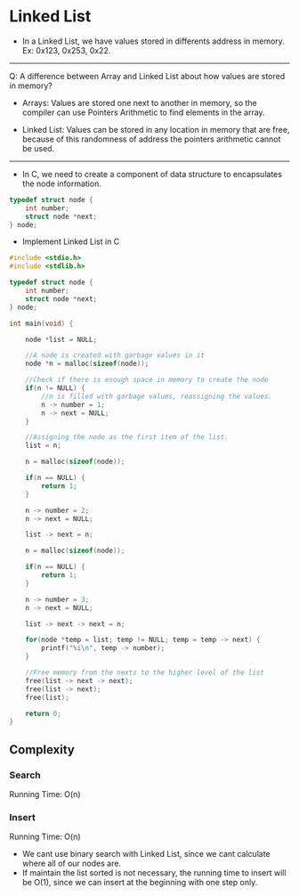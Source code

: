 # Linked List

- In a Linked List, we have values stored in differents address in memory. Ex: 0x123, 0x253, 0x22.

___

Q: A difference between Array and Linked List about how values are stored in memory?

- Arrays: Values are stored one next to another in memory, so the compiler can use Pointers Arithmetic to find elements in the array.

- Linked List: Values can be stored in any location in memory that are free, because of this randomness of address the pointers arithmetic cannot be used. 

___

- In C, we need to create a component of data structure to encapsulates the node information.

```c
typedef struct node {
    int number;
    struct node *next;
} node;
```

- Implement Linked List in C

```c
#include <stdio.h>
#include <stdlib.h>

typedef struct node {
    int number;
    struct node *next;
} node;

int main(void) {

    node *list = NULL;

    //A node is created with garbage values in it
    node *n = malloc(sizeof(node));

    //Check if there is enough space in memory to create the node
    if(n != NULL) {
        //n is filled with garbage values, reassigning the values.
        n -> number = 1;
        n -> next = NULL;
    }

    //Assigning the node as the first item of the list.
    list = n;

    n = malloc(sizeof(node));

    if(n == NULL) {
        return 1;
    }

    n -> number = 2;
    n -> next = NULL;

    list -> next = n;

    n = malloc(sizeof(node));

    if(n == NULL) {
        return 1;
    }

    n -> number = 3;
    n -> next = NULL;

    list -> next -> next = n;

    for(node *temp = list; temp != NULL; temp = temp -> next) {
        printf("%i\n", temp -> number);
    }

    //Free memory from the nexts to the higher level of the list
    free(list -> next -> next);
    free(list -> next);
    free(list);

    return 0;
}
```

## Complexity

### Search

Running Time: O(n)

### Insert

Running Time: O(n)

- We cant use binary search with Linked List, since we cant calculate where all of our nodes are.
- If maintain the list sorted is not necessary, the running time to insert will be O(1), since we can insert at the beginning with one step only.